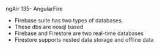 ngAir 135- AngularFire
- Firebase suite has two types of databases.
- These dbs are nosql based
- Firebase and Firestore are two real-time databases
- Firestore supports nested data storage and offline data
